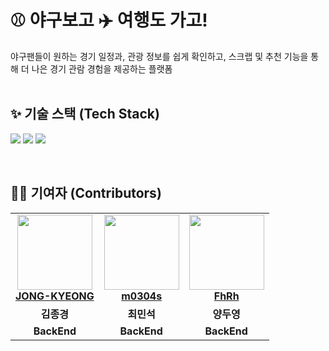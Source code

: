 # ⚾ 야구보고 ✈️ 여행도 가고!  
야구팬들이 원하는 경기 일정과, 관광 정보를 쉽게 확인하고, 스크랩 및 추천 기능을 통해 더 나은 경기 관람 경험을 제공하는 플랫폼
<br/>
<br/>


## ✨ 기술 스택 (Tech Stack)
<img src="https://img.shields.io/badge/java-EF5C55?style=for-the-badge"> <img src="https://img.shields.io/badge/Spring Boot-6DB33F?style=for-the-badge&logo=Spring Boot&logoColor=white"/> <img src="https://img.shields.io/badge/mysql-4479A1?style=for-the-badge&logo=mysql&logoColor=white"> 

<br/>


## 👨‍💻 기여자 (Contributors)

<table align="center">
  <tr>
    <td align="center">
       <img src="https://avatars.githubusercontent.com/u/111286262?v=4" width="120px;"/>   
        <br />
        <a href="https://github.com/JONG-KYEONG" title="Code"><b>JONG-KYEONG</b></a>
    </td>
    <td align="center">
        <img src="https://avatars.githubusercontent.com/u/120546936?v=4" width="120px;"/> 
        <br />
        <a href="https://github.com/m0304s title="Code"><b>m0304s</b></a>
    </td>
    <td align="center">
        <img src="https://avatars.githubusercontent.com/u/48638700?v=4" width="120px;"/> 
        <br />
        <a href="https://github.com/FhRh" title="Code"><b>FhRh</b></a>
    </td>
  </tr>
  <tr>
    <td align="center"><b>김종경</b></td>
    <td align="center"><b>최민석</b></td>
    <td align="center"><b>양두영</b></td>
  </tr>
  <tr>
    <td align="center"><b>BackEnd</b></td>
    <td align="center"><b>BackEnd</b></td>
    <td align="center"><b>BackEnd</b></td>
  </tr>
</table>
